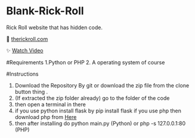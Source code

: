 # Blank-Rick-Roll

Rick Roll website that has hidden code.

🔗 [therickroll.com](https://therickroll.com)

✨ [Watch Video](https://www.youtube.com/watch?v=msdymgkhePo)


 #Requirements
1.Python or PHP
2. A operating system of course

 #Instructions

1. Download the Repository By git or download the zip file from the clone button thing .
2. (If extracted the zip folder already) go to the folder of the code
3. then open a terminal in there
4. if you use python install flask by pip install flask if you use php then download php from [Here](https://windows.php.net/download/)
5. then after installing do python main.py (Python) or php -s 127.0.0.1:80 (PHP)
